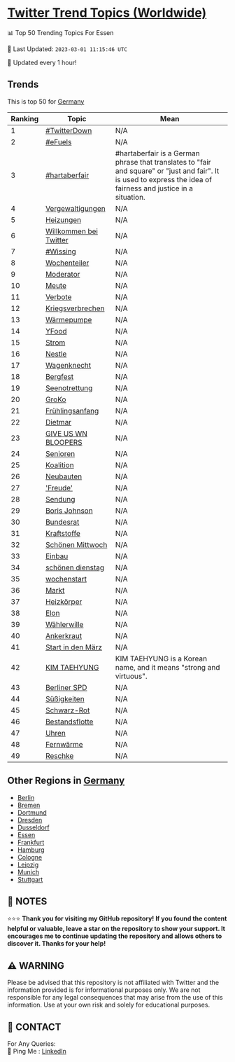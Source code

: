 [Twitter Trend Topics (Worldwide)](https://github.com/ErcinDedeoglu/Twitter-Trend-Topics)
==========


📊 Top 50 Trending Topics For Essen

📆 Last Updated: `2023-03-01 11:15:46 UTC`

🔧 Updated every 1 hour!


## Trends

This is top 50 for [Germany](</Germany>)

| Ranking | Topic | Mean |
| ------- | ------------ | ------------ |
| 1 | [#TwitterDown](http://twitter.com/search?q=%23TwitterDown) | N/A |
| 2 | [#eFuels](http://twitter.com/search?q=%23eFuels) | N/A |
| 3 | [#hartaberfair](http://twitter.com/search?q=%23hartaberfair) | #hartaberfair is a German phrase that translates to "fair and square" or "just and fair". It is used to express the idea of fairness and justice in a situation. |
| 4 | [Vergewaltigungen](http://twitter.com/search?q=Vergewaltigungen) | N/A |
| 5 | [Heizungen](http://twitter.com/search?q=Heizungen) | N/A |
| 6 | [Willkommen bei Twitter](http://twitter.com/search?q=Willkommen+bei+Twitter) | N/A |
| 7 | [#Wissing](http://twitter.com/search?q=%23Wissing) | N/A |
| 8 | [Wochenteiler](http://twitter.com/search?q=Wochenteiler) | N/A |
| 9 | [Moderator](http://twitter.com/search?q=Moderator) | N/A |
| 10 | [Meute](http://twitter.com/search?q=Meute) | N/A |
| 11 | [Verbote](http://twitter.com/search?q=Verbote) | N/A |
| 12 | [Kriegsverbrechen](http://twitter.com/search?q=Kriegsverbrechen) | N/A |
| 13 | [Wärmepumpe](http://twitter.com/search?q=W%c3%a4rmepumpe) | N/A |
| 14 | [YFood](http://twitter.com/search?q=YFood) | N/A |
| 15 | [Strom](http://twitter.com/search?q=Strom) | N/A |
| 16 | [Nestle](http://twitter.com/search?q=Nestle) | N/A |
| 17 | [Wagenknecht](http://twitter.com/search?q=Wagenknecht) | N/A |
| 18 | [Bergfest](http://twitter.com/search?q=Bergfest) | N/A |
| 19 | [Seenotrettung](http://twitter.com/search?q=Seenotrettung) | N/A |
| 20 | [GroKo](http://twitter.com/search?q=GroKo) | N/A |
| 21 | [Frühlingsanfang](http://twitter.com/search?q=Fr%c3%bchlingsanfang) | N/A |
| 22 | [Dietmar](http://twitter.com/search?q=Dietmar) | N/A |
| 23 | [GIVE US WN BLOOPERS](http://twitter.com/search?q=GIVE+US+WN+BLOOPERS) | N/A |
| 24 | [Senioren](http://twitter.com/search?q=Senioren) | N/A |
| 25 | [Koalition](http://twitter.com/search?q=Koalition) | N/A |
| 26 | [Neubauten](http://twitter.com/search?q=Neubauten) | N/A |
| 27 | ['Freude'](http://twitter.com/search?q=%27Freude%27) | N/A |
| 28 | [Sendung](http://twitter.com/search?q=Sendung) | N/A |
| 29 | [Boris Johnson](http://twitter.com/search?q=Boris+Johnson) | N/A |
| 30 | [Bundesrat](http://twitter.com/search?q=Bundesrat) | N/A |
| 31 | [Kraftstoffe](http://twitter.com/search?q=Kraftstoffe) | N/A |
| 32 | [Schönen Mittwoch](http://twitter.com/search?q=Sch%c3%b6nen+Mittwoch) | N/A |
| 33 | [Einbau](http://twitter.com/search?q=Einbau) | N/A |
| 34 | [schönen dienstag](http://twitter.com/search?q=sch%c3%b6nen+dienstag) | N/A |
| 35 | [wochenstart](http://twitter.com/search?q=wochenstart) | N/A |
| 36 | [Markt](http://twitter.com/search?q=Markt) | N/A |
| 37 | [Heizkörper](http://twitter.com/search?q=Heizk%c3%b6rper) | N/A |
| 38 | [Elon](http://twitter.com/search?q=Elon) | N/A |
| 39 | [Wählerwille](http://twitter.com/search?q=W%c3%a4hlerwille) | N/A |
| 40 | [Ankerkraut](http://twitter.com/search?q=Ankerkraut) | N/A |
| 41 | [Start in den März](http://twitter.com/search?q=Start+in+den+M%c3%a4rz) | N/A |
| 42 | [KIM TAEHYUNG](http://twitter.com/search?q=KIM+TAEHYUNG) | KIM TAEHYUNG is a Korean name, and it means "strong and virtuous". |
| 43 | [Berliner SPD](http://twitter.com/search?q=Berliner+SPD) | N/A |
| 44 | [Süßigkeiten](http://twitter.com/search?q=S%c3%bc%c3%9figkeiten) | N/A |
| 45 | [Schwarz-Rot](http://twitter.com/search?q=Schwarz-Rot) | N/A |
| 46 | [Bestandsflotte](http://twitter.com/search?q=Bestandsflotte) | N/A |
| 47 | [Uhren](http://twitter.com/search?q=Uhren) | N/A |
| 48 | [Fernwärme](http://twitter.com/search?q=Fernw%c3%a4rme) | N/A |
| 49 | [Reschke](http://twitter.com/search?q=Reschke) | N/A |



## Other Regions in [Germany](</Germany>)

* [Berlin](</Germany/Berlin.md>)
* [Bremen](</Germany/Bremen.md>)
* [Dortmund](</Germany/Dortmund.md>)
* [Dresden](</Germany/Dresden.md>)
* [Dusseldorf](</Germany/Dusseldorf.md>)
* [Essen](</Germany/Essen.md>)
* [Frankfurt](</Germany/Frankfurt.md>)
* [Hamburg](</Germany/Hamburg.md>)
* [Cologne](</Germany/Cologne.md>)
* [Leipzig](</Germany/Leipzig.md>)
* [Munich](</Germany/Munich.md>)
* [Stuttgart](</Germany/Stuttgart.md>)



## 📝 NOTES

⭐⭐⭐ **Thank you for visiting my GitHub repository! If you found the content helpful or valuable, leave a star on the repository to show your support. It encourages me to continue updating the repository and allows others to discover it. Thanks for your help!**


## ⚠️ WARNING

Please be advised that this repository is not affiliated with Twitter and the information provided is for informational purposes only. We are not responsible for any legal consequences that may arise from the use of this information. Use at your own risk and solely for educational purposes.


## 📨 CONTACT

 For Any Queries:  
            🏓 Ping Me : [LinkedIn](https://www.linkedin.com/in/ercindedeoglu/)
